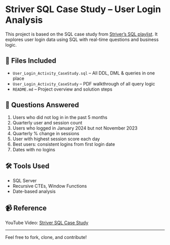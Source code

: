 # Striver SQL Case Study – User Login Analysis

This project is based on the SQL case study from [Striver’s SQL playlist](https://www.youtube.com/watch?v=5kbuhoEw1Xg&list=PLBTZqjSKn0Ie0FvR3_ass_iTIqYV_CAth&index=4). 
It explores user login data using SQL with real-time questions and business logic.

## 📁 Files Included
- `User_Login_Activity_CaseStudy.sql` – All DDL, DML & queries in one place
- `User_Login_Activity_CaseStudy` – PDF walkthrough of all query logic
- `README.md` – Project overview and solution steps

## 📌 Questions Answered
1. Users who did not log in in the past 5 months
2. Quarterly user and session count
3. Users who logged in January 2024 but not November 2023
4. Quarterly % change in sessions
5. User with highest session score each day
6. Best users: consistent logins from first login date
7. Dates with no logins
   
## 🛠️ Tools Used
- SQL Server
- Recursive CTEs, Window Functions
- Date-based analysis

## 📹 Reference
YouTube Video: [Striver SQL Case Study](https://www.youtube.com/watch?v=5kbuhoEw1Xg&list=PLBTZqjSKn0Ie0FvR3_ass_iTIqYV_CAth&index=4)

---

Feel free to fork, clone, and contribute!

